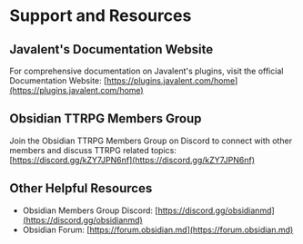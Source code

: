 # Support and Resources

## Javalent's Documentation Website
For comprehensive documentation on Javalent's plugins, visit the official Documentation Website: [https://plugins.javalent.com/home](https://plugins.javalent.com/home)

## Obsidian TTRPG Members Group
Join the Obsidian TTRPG Members Group on Discord to connect with other members and discuss TTRPG related topics: [https://discord.gg/kZY7JPN6nf](https://discord.gg/kZY7JPN6nf)

## Other Helpful Resources
- Obsidian Members Group Discord: [https://discord.gg/obsidianmd](https://discord.gg/obsidianmd)
- Obsidian Forum: [https://forum.obsidian.md](https://forum.obsidian.md)
